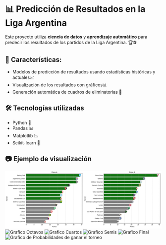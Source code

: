 # 📊 Predicción de Resultados en la Liga Argentina

Este proyecto utiliza **ciencia de datos** y **aprendizaje automático** para predecir los resultados de los partidos de la Liga Argentina. 🏆⚽

## 📌 Características:
- Modelos de predicción de resultados usando estadísticas históricas y actuales📈
- Visualización de los resultados con gráficos📊
- Generación automática de cuadros de eliminatorias 🎯

## 🛠 Tecnologías utilizadas
- Python 🐍
- Pandas 📊
- Matplotlib 📉
- Scikit-learn 🤖

## 📷 Ejemplo de visualización
![Grafico Grupos](Capturas/Ejemplo_de_Prediccion_Fase_de_grupos.png)
![Grafico Octavos]("Capturas/Ejemplo_de_Octavos.png")
![Grafico Cuartos]("Capturas/Ejemplo_de_Cuartos.png")
![Grafico Semis]("Capturas/Ejemplo_de_Semis.png")
![Grafico Final]("Capturas/Ejemplo_de_Final.png")
![Grafico de Probabilidades de ganar el torneo]("Capturas/Probabilidad_de_ganar_el_torneo.png")
